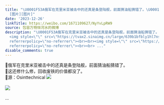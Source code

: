 ```yaml
---
title: "\U0001F53A俄军在克里米亚被击中的还真是条登陆舰，前面猜油船猜错了。\U0001F53A这还修什么修，回收废铁的价值都没了。\U0001F53A源：Osinttechnical
  [图片][图片]"
date: '2023-12-26'
linkTitle: https://weibo.com/1671109627/NyYvLpRW9
source: 包容万物恒河水的微博
description: "\U0001F53A俄军在克里米亚被击中的还真是条登陆舰，前面猜油船猜错了。<br>\U0001F53A这还修什么修，回收废铁的价值都没了。<br>\U0001F53A源：Osinttechnical
  <img style=\"\" src=\"https://tvax2.sinaimg.cn/large/639b1bfbly1hl7ns2urs4j20zk0qoarp.jpg\"
  referrerpolicy=\"no-referrer\"><br><br><img style=\"\" src=\"https://tvax1.sinaimg.cn/large/639b1bfbly1hl7nsmircdj20ou0800xg.jpg\"
  referrerpolicy=\"no-referrer\"><br><br> ..."
disable_comments: true
---
```

🔺俄军在克里米亚被击中的还真是条登陆舰，前面猜油船猜错了。<br>🔺这还修什么修，回收废铁的价值都没了。<br>🔺源：Osinttechnical <img style="" src="https://tvax2.sinaimg.cn/large/639b1bfbly1hl7ns2urs4j20zk0qoarp.jpg" referrerpolicy="no-referrer"><br><br><img style="" src="https://tvax1.sinaimg.cn/large/639b1bfbly1hl7nsmircdj20ou0800xg.jpg" referrerpolicy="no-referrer"><br><br> ...